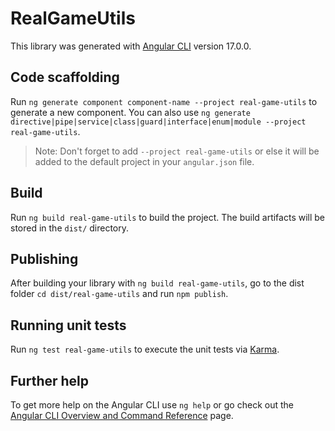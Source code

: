 # RealGameUtils

This library was generated with [Angular CLI](https://github.com/angular/angular-cli) version 17.0.0.

## Code scaffolding

Run `ng generate component component-name --project real-game-utils` to generate a new component. You can also use `ng generate directive|pipe|service|class|guard|interface|enum|module --project real-game-utils`.

> Note: Don't forget to add `--project real-game-utils` or else it will be added to the default project in your `angular.json` file.

## Build

Run `ng build real-game-utils` to build the project. The build artifacts will be stored in the `dist/` directory.

## Publishing

After building your library with `ng build real-game-utils`, go to the dist folder `cd dist/real-game-utils` and run `npm publish`.

## Running unit tests

Run `ng test real-game-utils` to execute the unit tests via [Karma](https://karma-runner.github.io).

## Further help

To get more help on the Angular CLI use `ng help` or go check out the [Angular CLI Overview and Command Reference](https://angular.io/cli) page.
